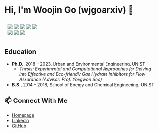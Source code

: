 # Hi, I'm Woojin Go (wjgoarxiv) 👋

<!-- Tags for buttons -->
<p style="color: #e3e3e3; padding: 10px;">
    <a href="https://woojingo.notion.site" style="text-decoration: none; color: #e3e3e3;">
        <img src="https://img.shields.io/badge/Homepage-woojingo.notion.site-e3e3e3?style=square&logoColor=black">
    </a>  
    <a href="https://www.linkedin.com/in/woojingo/" style="text-decoration: none; color: #e3e3e3;">
        <img src="https://img.shields.io/badge/-Linkedin-e3e3e3?style=square&logo=linkedin&logoColor=424242">
    </a>
    <a href="mailto:woo_go@yahoo.com" style="text-decoration: none; color: #e3e3e3;">
        <img src="https://img.shields.io/badge/Email-e3e3e3?style=square&logo=yahoo&logoColor=424242">
    </a>                                                                                      
    <a href="https://scholar.google.com/citations?user=V95iNggAAAAJ&hl=ko" target="_blank" style="text-decoration: none; color: #e3e3e3;">
        <img src="https://img.shields.io/badge/Scholar-e3e3e3?style=square&logo=GoogleScholar&logoColor=424242">
    </a>
    <a href="https://pypi.org/user/wjgo/" style="text-decoration: none; color: #e3e3e3;">
        <img src="https://img.shields.io/badge/PyPi-wjgo-e3e3e3?style=square&logo=pypi&logoColor=white">
    </a>
    <br/>
    <a href="https://github.com/wjgoarxiv/" style="text-decoration: none; color: #e3e3e3;">
        <img src="https://img.shields.io/badge/Github-wjgoarxiv-e3e3e3?style=square&logo=github&logoColor=white">
    </a>
    <a href="https://www.buymeacoffee.com/woojingo/" style="text-decoration: none; color: #e3e3e3;">
        <img src="https://img.shields.io/badge/BuyMeACoffee-woojingo-e3e3e3?style=square&logo=buymeacoffee&logoColor=white">
    </a>
    <a href="https://www.researchgate.net/profile/Woojin-Go" style="text-decoration: none; color: #e3e3e3;">
        <img src="https://img.shields.io/badge/ResearchGate-woojingo-e3e3e3?style=square&logo=researchgate&logoColor=white">
    </a>
    <br/>
</p>

## Education
- **Ph.D.**, 2018 – 2023, Urban and Environmental Engineering, UNIST
    - *Thesis: Experimental and Computational Approaches for Delving into Effective and Eco-friendly Gas Hydrate Inhibitors for Flow Assurance
    (Advisor: Prof. Yongwon Seo)*
- **B.S.**, 2014 – 2018, School of Energy and Chemical Engineering, UNIST

## 📫 Connect With Me
- [Homepage](https://woojingo.notion.site/)
- [LinkedIn](https://www.linkedin.com/in/woojingo/)
- [GitHub](https://github.com/wjgoarxiv)
